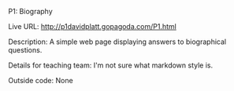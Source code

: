 P1: Biography

Live URL: http://p1davidplatt.gopagoda.com/P1.html

Description: A simple web page displaying answers to biographical questions.

Details for teaching team: I'm not sure what markdown style is.

Outside code: None